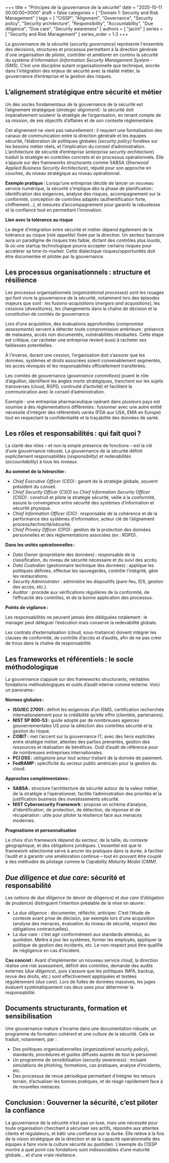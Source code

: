 +++
title = "Principes de la gouvernance de la sécurité"
date = "2025-10-11 00:00:00+0000"
draft = false
categories = [ "Domain 1: Security and Risk Management" ]
tags = [ "CISSP", "Alignment", "Governance", "Security policy", "Security architecture", "Responsibility", "Accountability", "Due diligence", "Due care", "Security awareness" ]
authors = [ "jacint" ]
series = [ "Security and Risk Management" ]
series_order = 1.3
+++

La gouvernance de la sécurité (*security governance*) représente l'ensemble des décisions, structures et processus permettant à la direction générale d'une organisation de piloter, contrôler et améliorer en continu la sécurité du système d’information (*Information Security Management System - ISMS*). C’est une discipline autant organisationnelle que technique, ancrée dans l’intégration des enjeux de sécurité avec la réalité métier, la gouvernance d’entreprise et la gestion des risques.

## L’alignement stratégique entre sécurité et métier

Un des socles fondamentaux de la gouvernance de la sécurité est l’alignement stratégique (*strategic alignment*) : la sécurité doit impérativement soutenir la stratégie de l’organisation, en tenant compte de sa mission, de ses objectifs d’affaires et de son contexte réglementaire.

Cet alignement ne vient pas naturellement : il requiert une formalisation des canaux de communication entre la direction générale et les équipes sécurité, l’élaboration de politiques globales (*security policy*) fondées sur les besoins métier réels, et l’implication du conseil d’administration. L’architecture de sécurité d’entreprise (*enterprise security architecture*) traduit la stratégie en contrôles concrets et en processus opérationnels. Elle s’appuie sur des frameworks structurants comme SABSA (*Sherwood Applied Business Security Architecture*), réputé pour son approche en couches, du niveau stratégique au niveau opérationnel.

**Exemple pratique :** Lorsqu’une entreprise décide de lancer un nouveau service numérique, la sécurité s’implique dès la phase de planification : identification des exigences, analyse des risques, accompagnement sur la conformité, conception de contrôles adaptés (authentification forte, chiffrement…), et mesures d’accompagnement pour garantir la robustesse et la confiance tout en permettant l’innovation.

**Lien avec la tolérance au risque**

Le degré d’intégration entre sécurité et métier dépend également de la tolérance au risque (*risk appetite*) fixée par la direction. Un secteur bancaire aura un paradigme de risques très faible, dictant des contrôles plus lourds, là où une startup technologique pourra accepter certains risques pour accélérer sa time-to-market. Cette dialectique risques/opportunités doit être documentée et pilotée par la gouvernance.

## Les processus organisationnels : structure et résilience

Les processus organisationnels (*organizational processes*) sont les rouages qui font vivre la gouvernance de la sécurité, notamment lors des épisodes majeurs que sont : les fusions-acquisitions (*mergers and acquisitions*), les cessions (*divestitures*), les changements dans la chaîne de décision et la constitution de comités de gouvernance.

Lors d’une acquisition, des évaluations approfondies (*compromise assessments*) servent à détecter toute compromission antérieure : présence de malwares, accès non documentés, vulnérabilités résiduelles. Cette étape est critique, car racheter une entreprise revient aussi à racheter ses faiblesses potentielles.

À l’inverse, durant une cession, l’organisation doit s’assurer que les données, systèmes et droits associées soient convenablement segmentés, les accès révoqués et les responsabilités officiellement transférées.

Les comités de gouvernance (*governance committees*) jouent le rôle d’aiguillon, identifient les angles morts stratégiques, tranchent sur les sujets transverses (cloud, RGPD, continuité d’activité) et facilitent la communication avec le conseil d’administration.

Exemple : une entreprise pharmaceutique opérant dans plusieurs pays est soumise à des réglementations différentes : fusionner avec une autre entité nécessite d’intégrer des référentiels variés (FDA aux USA, EMA en Europe) tout en respectant la confidentialité et la traçabilité des données de santé.

## Les rôles et responsabilités : qui fait quoi ?

La clarté des rôles – et non la simple présence de fonctions – est la clé d’une gouvernance robuste. La gouvernance de la sécurité définit explicitement responsabilités (*responsibility*) et redevabilités (*accountability*) à tous les niveaux.

**Au sommet de la hiérarchie :**

- *Chief Executive Officer (CEO)* : garant de la stratégie globale, souvent président du conseil.
- *Chief Security Officer (CSO)* ou *Chief Information Security Officer (CISO)* : construit et pilote la stratégie sécurité, veille à la conformité, assure la convergence entre sécurité des systèmes d’information et sécurité physique.
- *Chief Information Officer (CIO)* : responsable de la cohérence et de la performance des systèmes d’information, acteur clé de l’alignement process/technicité/sécurité.
- *Chief Privacy Officer (CPO)* : gestion de la protection des données personnelles et des réglementations associées (ex : RGPD).

**Dans les unités opérationnelles :**

- *Data Owner* (propriétaire des données) : responsable de la classification, du niveau de sécurité nécessaire et du suivi des accès.
- *Data Custodian* (gestionnaire technique des données) : applique les politiques définies, effectue les sauvegardes, contrôle l’intégrité, gère les restaurations.
- *Security Administrator* : administre les dispositifs (pare-feu, IDS, gestion des accès, etc.).
- *Auditor* : procède aux vérifications régulières de la conformité, de l’efficacité des contrôles, et de la bonne application des processus.

**Points de vigilance :**

Les responsabilités ne peuvent jamais être déléguées totalement : le manager peut déléguer l’exécution mais conserve la redevabilité globale.

Les contrats d’externalisation (cloud, sous-traitance) doivent intégrer les clauses de conformité, de contrôle d’accès et d’audits, afin de ne pas créer de trous dans la chaîne de responsabilité.

## Les frameworks et référentiels : le socle méthodologique

La gouvernance s’appuie sur des frameworks structurants, véritables fondations méthodologiques et outils d’audit interne comme externe. Voici un panorama :

**Normes globales :**

- **ISO/IEC 27001 :** définit les exigences d’un ISMS, certification recherchée internationalement pour la crédibilité qu’elle offre (clientèle, partenaires).
- **NIST SP 800-53 :** guide adopté par de nombreuses agences gouvernementales US pour la sélection des contrôles sécurité et la gestion du risque.
- **COBIT :** met l’accent sur la gouvernance IT, avec des liens explicites entre stratégie métier, attentes des parties prenantes, gestion des ressources et réalisation de bénéfices. Outil d’audit de référence pour de nombreuses entreprises internationales.
- **PCI DSS :** obligatoire pour tout acteur traitant de la donnée de paiement.
- **FedRAMP :** spécificité du secteur public américain pour la gestion du cloud.

**Approches complémentaires :**

- **SABSA :** structure l’architecture de sécurité autour de la valeur métier, de la stratégie à l’opérationnel, facilite l’administration des priorités et la justification business des investissements sécurité.
- **NIST Cybersecurity Framework :** propose un schéma d’analyse, d’identification, de protection, de détection, de réponse et de récupération : utile pour piloter la résilience face aux menaces modernes.

**Pragmatisme et personnalisation**

Le choix d’un framework dépend du secteur, de la taille, du contexte géographique, et des obligations juridiques. L’essentiel est que le framework sélectionné serve à ancrer les pratiques dans la durée, à faciliter l’audit et à garantir une amélioration continue – tout en pouvant être couplé à des méthodes de pilotage comme le *Capability Maturity Model (CMM)*.

## *Due diligence* et *due care*: sécurité et responsabilité

Les notions de *due diligence* (le devoir de diligence) et *due care* (l’obligation de prudence) distinguent l’intention préalable de la mise en œuvre :

- La *due diligence* : documenter, réfléchir, anticiper. C’est l’étude de contexte avant prise de décision, par exemple lors d'une acquisition (analyse des menaces, évaluation du niveau de sécurité, respect des obligations contractuelles).
- La *due care* : c’est agir conformément aux standards attendus, au quotidien. Mettre à jour les systèmes, former les employés, appliquer la politique de gestion des incidents, etc. Le non-respect peut être qualifié de négligence en cas d’incident.

**Cas concret :** Avant d’implémenter un nouveau service cloud, la direction réalise une risk assessment, définit des contrôles, demande des audits externes (*due diligence*), puis s’assure que les politiques (MFA, backup, revue des droits, etc.) sont effectivement appliquées et testées régulièrement (*due care*). Lors de fuites de données massives, les juges évaluent systématiquement ces deux axes pour déterminer la responsabilité.

## Documents structurants, formation et sensibilisation

Une gouvernance mature s’incarne dans une documentation robuste, un programme de formation cohérent et une culture de la sécurité. Cela se traduit, notamment, par :

- Des politiques organisationnelles (*organizational security policy*), standards, procédures et guides diffusés auprès de tout le personnel.
- Un programme de sensibilisation (*security awareness*) : incluant simulations de phishing, formations, cas pratiques, analyse d’incidents, etc.
- Des processus de revue périodique permettant d’intégrer les retours terrain, d’actualiser les bonnes pratiques, et de réagir rapidement face à de nouvelles menaces.

## Conclusion : Gouverner la sécurité, c’est piloter la confiance

La gouvernance de la sécurité n’est pas un luxe, mais une nécessité pour toute organisation cherchant à sécuriser ses actifs, répondre aux attentes clients et régulateurs, et bâtir une confiance sur la durée. Elle relève à la fois de la vision stratégique de la direction et de la capacité opérationnelle des équipes à faire vivre la culture sécurité au quotidien. L’exemple du CISSP montre à quel point ces fondations sont indissociables d’une maturité globale… et d’une vraie résilience.
